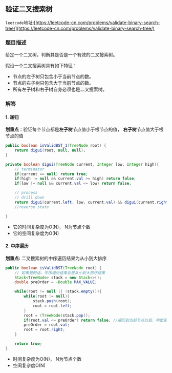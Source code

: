 ## 验证二叉搜索树

``leetcode``地址:[https://leetcode-cn.com/problems/validate-binary-search-tree/](https://leetcode-cn.com/problems/validate-binary-search-tree/)

### 题目描述

给定一个二叉树，判断其是否是一个有效的二叉搜索树。

假设一个二叉搜索树具有如下特征：

- 节点的左子树只包含小于当前节点的数。
- 节点的右子树只包含大于当前节点的数。
- 所有左子树和右子树自身必须也是二叉搜索树。

### 解答

#### 1. 递归

**划重点**：验证每个节点都是**左子树**节点值小于根节点的值， **右子树**节点值大于根节点的值 <br/>

```java
public boolean isValidBST_1(TreeNode root) {
    return digui(root, null, null);
}

private boolean digui(TreeNode current, Integer low, Integer high){
    // terminator
    if(current == null) return true;
    if(high != null && current.val >= high) return false;
    if(low != null && current.val <= low) return false;

    // process
    // drill down
    return digui(current.left, low, current.val) && digui(current.right, current.val, high);
    //reverse state

}
```

- 它的时间复杂度为O(N)， N为节点个数
- 它的空间复杂度为O(N)

#### 2. 中序遍历

**划重点:** 二叉搜索树的中序遍历结果为从小到大排序

```java
public boolean isValidBST(TreeNode root) {
    // 如果是的话，中序遍历结果会是从小到大排序结果
    Stack<TreeNode> stack = new Stack<>();
    double preOrder = -Double.MAX_VALUE;

    while(root != null || !stack.empty()){
        while(root != null){
            stack.push(root);
            root = root.left;
        }
        root = (TreeNode)stack.pop();
        if(root.val <= preOrder) return false; //遍历到当前节点以后，判断是否比前一个节点小
        preOrder = root.val;
        root = root.right;
    }

    return true;
}
```

- 时间复杂度为O(N)， N为节点个数
- 空间复杂度O(N)
